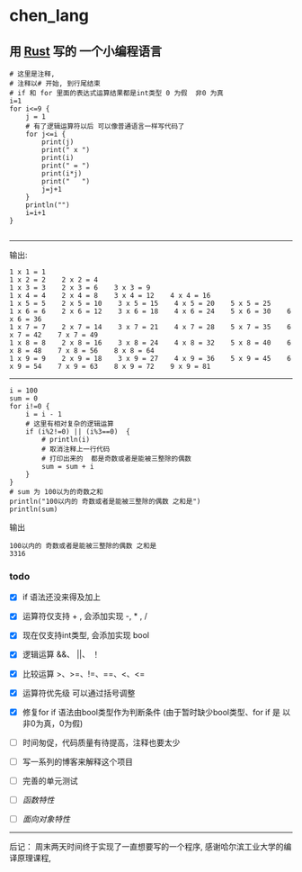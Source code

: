 # chen_lang
## 用 [Rust](https://www.rust-lang.org) 写的 一个小编程语言


```
# 这里是注释,
# 注释以# 开始, 到行尾结束
# if 和 for 里面的表达式运算结果都是int类型 0 为假  非0 为真
i=1
for i<=9 {
    j = 1
    # 有了逻辑运算符以后 可以像普通语言一样写代码了
    for j<=i {
        print(j)
        print(" x ")
        print(i)
        print(" = ")
        print(i*j)
        print("   ")
        j=j+1
    }
    println("")
    i=i+1
}


```
---
输出:
```
1 x 1 = 1    
1 x 2 = 2    2 x 2 = 4    
1 x 3 = 3    2 x 3 = 6    3 x 3 = 9    
1 x 4 = 4    2 x 4 = 8    3 x 4 = 12    4 x 4 = 16    
1 x 5 = 5    2 x 5 = 10    3 x 5 = 15    4 x 5 = 20    5 x 5 = 25    
1 x 6 = 6    2 x 6 = 12    3 x 6 = 18    4 x 6 = 24    5 x 6 = 30    6 x 6 = 36    
1 x 7 = 7    2 x 7 = 14    3 x 7 = 21    4 x 7 = 28    5 x 7 = 35    6 x 7 = 42    7 x 7 = 49    
1 x 8 = 8    2 x 8 = 16    3 x 8 = 24    4 x 8 = 32    5 x 8 = 40    6 x 8 = 48    7 x 8 = 56    8 x 8 = 64    
1 x 9 = 9    2 x 9 = 18    3 x 9 = 27    4 x 9 = 36    5 x 9 = 45    6 x 9 = 54    7 x 9 = 63    8 x 9 = 72    9 x 9 = 81 
```
---
```
i = 100
sum = 0
for i!=0 {
    i = i - 1
    # 这里有相对复杂的逻辑运算
    if (i%2!=0) || (i%3==0)  {
        # println(i)
        # 取消注释上一行代码
        # 打印出来的  都是奇数或者是能被三整除的偶数
        sum = sum + i
    }
}
# sum 为 100以为的奇数之和
println("100以内的 奇数或者是能被三整除的偶数 之和是")
println(sum)
```
输出
```
100以内的 奇数或者是能被三整除的偶数 之和是
3316
```
### todo
* [x] if 语法还没来得及加上
* [x] 运算符仅支持 + , 会添加实现 -, * , / 
* [x] 现在仅支持int类型, 会添加实现 bool
* [x] 逻辑运算 &&、 ||、 ！
* [x] 比较运算 >、>=、!=、==、<、<= 
* [x] 运算符优先级 可以通过括号调整 
* [x] 修复for if 语法由bool类型作为判断条件
     (由于暂时缺少bool类型、for if 是 以非0为真，0为假)
* [ ] 时间匆促，代码质量有待提高，注释也要太少
* [ ] 写一系列的博客来解释这个项目
* [ ] 完善的单元测试
* [ ] *函数特性*
* [ ] *面向对象特性*


---
后记： 
周末两天时间终于实现了一直想要写的一个程序, 感谢哈尔滨工业大学的编译原理课程,